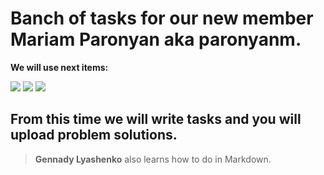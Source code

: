 # Banch of tasks for our new member Mariam Paronyan aka paronyanm.

__We will use next items:__

<img src="https://img.shields.io/badge/java-%23ED8B00.svg?&style=for-the-badge&logo=java&logoColor=white"/>

<img src="https://img.shields.io/badge/git%20-%23F05033.svg?&style=for-the-badge&logo=git&logoColor=white"/>

<img src="https://img.shields.io/badge/github%20-%23121011.svg?&style=for-the-badge&logo=github&logoColor=white"/>

## From this time we will write tasks and you will upload problem solutions.
> __Gennady Lyashenko__ also learns how to do in Markdown.
